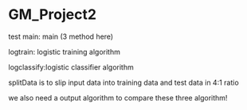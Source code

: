 # GM_Project2



test main: main (3 method here)







logtrain: logistic training algorithm






logclassify:logistic classifier algorithm








splitData is to slip input data into training data and test data in 4:1 ratio





we also need a output algorithm to compare these three algorithm!
